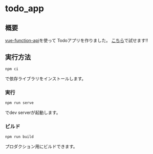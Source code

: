 # todo_app
## 概要
[vue-function-api](https://github.com/vuejs/vue-function-api)を使って
Todoアプリを作りました。
[こちら](https://daikikojima.github.io/vue-function-api-memo/#/)で試せます!!

## 実行方法
```
npm ci
```
で依存ライブラリをインストールします。
### 実行
```
npm run serve
```
でdev serverが起動します。
### ビルド
```
npm run build
```
プロダクション用にビルドできます。
